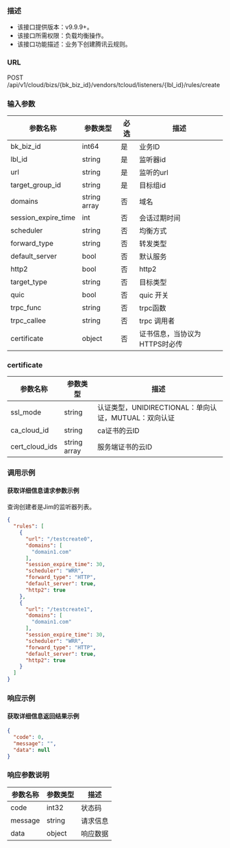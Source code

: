 ### 描述

- 该接口提供版本：v9.9.9+。
- 该接口所需权限：负载均衡操作。
- 该接口功能描述：业务下创建腾讯云规则。

### URL

POST /api/v1/cloud/bizs/{bk_biz_id}/vendors/tcloud/listeners/{lbl_id}/rules/create

### 输入参数

| 参数名称                | 参数类型         | 必选 | 描述                |
|---------------------|--------------|----|-------------------|
| bk_biz_id           | int64        | 是  | 业务ID              |
| lbl_id              | string       | 是  | 监听器id             |
| url                 | string       | 是  | 监听的url            |
| target_group_id     | string       | 是  | 目标组id             |
| domains             | string array | 否  | 域名                |
| session_expire_time | int          | 否  | 会话过期时间            |
| scheduler           | string       | 否  | 均衡方式              |
| forward_type        | string       | 否  | 转发类型              |
| default_server      | bool         | 否  | 默认服务              |
| http2               | bool         | 否  | http2             |
| target_type         | string       | 否  | 目标类型              |
| quic                | bool         | 否  | quic  开关          |
| trpc_func           | string       | 否  | trpc函数            |
| trpc_callee         | string       | 否  | trpc 调用者          |
| certificate         | object       | 否  | 证书信息，当协议为HTTPS时必传 |

### certificate

| 参数名称           | 参数类型         | 描述                                   |
|----------------|--------------|--------------------------------------|
| ssl_mode       | string       | 认证类型，UNIDIRECTIONAL：单向认证，MUTUAL：双向认证 |
| ca_cloud_id    | string       | ca证书的云ID                             |
| cert_cloud_ids | string array | 服务端证书的云ID                            |

### 调用示例

#### 获取详细信息请求参数示例

查询创建者是Jim的监听器列表。

```json
{
  "rules": [
    {
      "url": "/testcreate0",
      "domains": [
        "domain1.com"
      ],
      "session_expire_time": 30,
      "scheduler": "WRR",
      "forward_type": "HTTP",
      "default_server": true,
      "http2": true
    },
    {
      "url": "/testcreate1",
      "domains": [
        "domain1.com"
      ],
      "session_expire_time": 30,
      "scheduler": "WRR",
      "forward_type": "HTTP",
      "default_server": true,
      "http2": true
    }
  ]
}
```

### 响应示例

#### 获取详细信息返回结果示例

```json
{
  "code": 0,
  "message": "",
  "data": null
}
```

### 响应参数说明

| 参数名称    | 参数类型   | 描述   |
|---------|--------|------|
| code    | int32  | 状态码  |
| message | string | 请求信息 |
| data    | object | 响应数据 |
